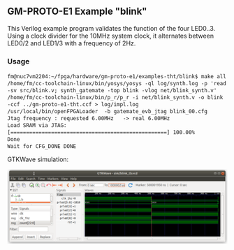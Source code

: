 ## GM-PROTO-E1 Example "blink"

This Verilog example program validates the function of the four LED0..3. Using a clock divider for the 10MHz system clock, it alternates between LED0/2 and LED1/3 with a frequency of 2Hz.

### Usage

```
fm@nuc7vm2204:~/fpga/hardware/gm-proto-e1/examples-tht/blink$ make all
/home/fm/cc-toolchain-linux/bin/yosys/yosys -ql log/synth.log -p 'read -sv src/blink.v; synth_gatemate -top blink -vlog net/blink_synth.v'
/home/fm/cc-toolchain-linux/bin/p_r/p_r -i net/blink_synth.v -o blink -ccf ../gm-proto-e1-tht.ccf > log/impl.log
/usr/local/bin/openFPGALoader  -b gatemate_evb_jtag blink_00.cfg
Jtag frequency : requested 6.00MHz   -> real 6.00MHz  
Load SRAM via JTAG: [==================================================] 100.00%
Done
Wait for CFG_DONE DONE
```

GTKWave simulation:

<img src=sim/blink-sim-gtkwave.png width="780px">